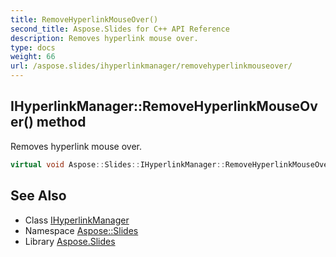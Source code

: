 ```yaml
---
title: RemoveHyperlinkMouseOver()
second_title: Aspose.Slides for C++ API Reference
description: Removes hyperlink mouse over.
type: docs
weight: 66
url: /aspose.slides/ihyperlinkmanager/removehyperlinkmouseover/
---
```

## IHyperlinkManager::RemoveHyperlinkMouseOver() method


Removes hyperlink mouse over.

```cpp
virtual void Aspose::Slides::IHyperlinkManager::RemoveHyperlinkMouseOver()=0
```

## See Also

* Class [IHyperlinkManager](../)
* Namespace [Aspose::Slides](../../)
* Library [Aspose.Slides](../../../)